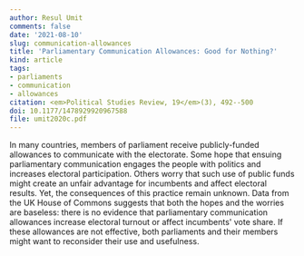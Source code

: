 ```yaml
---
author: Resul Umit
comments: false
date: '2021-08-10'
slug: communication-allowances
title: 'Parliamentary Communication Allowances: Good for Nothing?'
kind: article
tags:
- parliaments
- communication
- allowances
citation: <em>Political Studies Review, 19</em>(3), 492--500
doi: 10.1177/1478929920967588
file: umit2020c.pdf
---
```


In many countries, members of parliament receive publicly-funded allowances to communicate with the electorate. Some hope that ensuing parliamentary communication engages the people with politics and increases electoral participation. Others worry that such use of public funds might create an unfair advantage for incumbents and affect electoral results. Yet, the consequences of this practice remain unknown. Data from the UK House of Commons suggests that both the hopes and the worries are baseless: there is no evidence that parliamentary communication allowances increase electoral turnout or affect incumbents' vote share. If these allowances are not effective, both parliaments and their members might want to reconsider their use and usefulness.